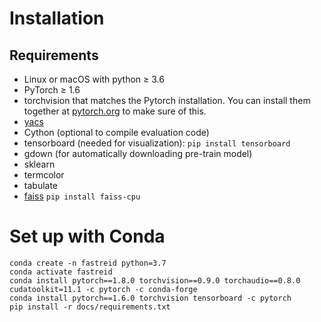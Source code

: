 # Installation

## Requirements

- Linux or macOS with python ≥ 3.6
- PyTorch ≥ 1.6
- torchvision that matches the Pytorch installation. You can install them together at [pytorch.org](https://pytorch.org/) to make sure of this.
- [yacs](https://github.com/rbgirshick/yacs)
- Cython (optional to compile evaluation code)
- tensorboard (needed for visualization): `pip install tensorboard`
- gdown (for automatically downloading pre-train model)
- sklearn
- termcolor
- tabulate
- [faiss](https://github.com/facebookresearch/faiss) `pip install faiss-cpu`



# Set up with Conda
```shell script
conda create -n fastreid python=3.7
conda activate fastreid
conda install pytorch==1.8.0 torchvision==0.9.0 torchaudio==0.8.0 cudatoolkit=11.1 -c pytorch -c conda-forge
conda install pytorch==1.6.0 torchvision tensorboard -c pytorch
pip install -r docs/requirements.txt
```

